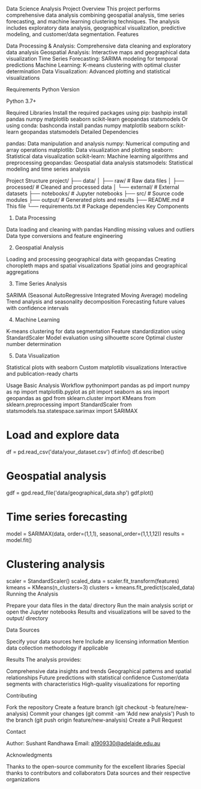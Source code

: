 Data Science Analysis Project
Overview
This project performs comprehensive data analysis combining geospatial analysis, time series forecasting, and machine learning clustering techniques. The analysis includes exploratory data analysis, geographical visualization, predictive modeling, and customer/data segmentation.
Features

Data Processing & Analysis: Comprehensive data cleaning and exploratory data analysis
Geospatial Analysis: Interactive maps and geographical data visualization
Time Series Forecasting: SARIMA modeling for temporal predictions
Machine Learning: K-means clustering with optimal cluster determination
Data Visualization: Advanced plotting and statistical visualizations

Requirements
Python Version

Python 3.7+

Required Libraries
Install the required packages using pip:
bashpip install pandas numpy matplotlib seaborn scikit-learn geopandas statsmodels
Or using conda:
bashconda install pandas numpy matplotlib seaborn scikit-learn geopandas statsmodels
Detailed Dependencies

pandas: Data manipulation and analysis
numpy: Numerical computing and array operations
matplotlib: Data visualization and plotting
seaborn: Statistical data visualization
scikit-learn: Machine learning algorithms and preprocessing
geopandas: Geospatial data analysis
statsmodels: Statistical modeling and time series analysis

Project Structure
project/
├── data/
│   ├── raw/           # Raw data files
│   ├── processed/     # Cleaned and processed data
│   └── external/      # External datasets
├── notebooks/         # Jupyter notebooks
├── src/              # Source code modules
├── output/           # Generated plots and results
├── README.md         # This file
└── requirements.txt  # Package dependencies
Key Components
1. Data Processing

Data loading and cleaning with pandas
Handling missing values and outliers
Data type conversions and feature engineering

2. Geospatial Analysis

Loading and processing geographical data with geopandas
Creating choropleth maps and spatial visualizations
Spatial joins and geographical aggregations

3. Time Series Analysis

SARIMA (Seasonal AutoRegressive Integrated Moving Average) modeling
Trend analysis and seasonality decomposition
Forecasting future values with confidence intervals

4. Machine Learning

K-means clustering for data segmentation
Feature standardization using StandardScaler
Model evaluation using silhouette score
Optimal cluster number determination

5. Data Visualization

Statistical plots with seaborn
Custom matplotlib visualizations
Interactive and publication-ready charts

Usage
Basic Analysis Workflow
pythonimport pandas as pd
import numpy as np
import matplotlib.pyplot as plt
import seaborn as sns
import geopandas as gpd
from sklearn.cluster import KMeans
from sklearn.preprocessing import StandardScaler
from statsmodels.tsa.statespace.sarimax import SARIMAX

# Load and explore data
df = pd.read_csv('data/your_dataset.csv')
df.info()
df.describe()

# Geospatial analysis
gdf = gpd.read_file('data/geographical_data.shp')
gdf.plot()

# Time series forecasting
model = SARIMAX(data, order=(1,1,1), seasonal_order=(1,1,1,12))
results = model.fit()

# Clustering analysis
scaler = StandardScaler()
scaled_data = scaler.fit_transform(features)
kmeans = KMeans(n_clusters=3)
clusters = kmeans.fit_predict(scaled_data)
Running the Analysis

Prepare your data files in the data/ directory
Run the main analysis script or open the Jupyter notebooks
Results and visualizations will be saved to the output/ directory

Data Sources

Specify your data sources here
Include any licensing information
Mention data collection methodology if applicable

Results
The analysis provides:

Comprehensive data insights and trends
Geographical patterns and spatial relationships
Future predictions with statistical confidence
Customer/data segments with characteristics
High-quality visualizations for reporting

Contributing

Fork the repository
Create a feature branch (git checkout -b feature/new-analysis)
Commit your changes (git commit -am 'Add new analysis')
Push to the branch (git push origin feature/new-analysis)
Create a Pull Request


Contact

Author: Sushant Randhawa
Email: a1909330@adelaide.edu.au

Acknowledgments

Thanks to the open-source community for the excellent libraries
Special thanks to contributors and collaborators
Data sources and their respective organizations
